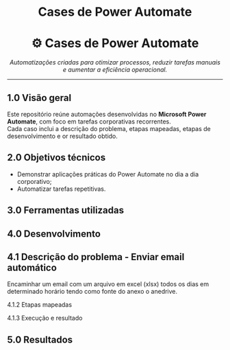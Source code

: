 <h1 align="center">Cases de Power Automate <br /> </h1>

<h1 align="center">⚙️ Cases de Power Automate</h1>
<p align="center">
  <em>Automatizações criadas para otimizar processos, reduzir tarefas manuais e aumentar a eficiência operacional.</em>
</p>

---
## **1.0 Visão geral**
Este repositório reúne automações desenvolvidas no **Microsoft Power Automate**, com foco em tarefas corporativas recorrentes.  
Cada caso inclui a descrição do problema, etapas mapeadas, etapas de desenvolvimento e or resultado obtido.

## **2.0 Objetivos técnicos**

- Demonstrar aplicações práticas do Power Automate no dia a dia corporativo;  
- Automatizar tarefas repetitivas.
  
## **3.0 Ferramentas utilizadas**

## **4.0 Desenvolvimento**

## 4.1 Descrição do problema - Enviar email automático

Encaminhar um email com um arquivo em excel (xlsx) todos os dias em determinado horário tendo como fonte do anexo o anedrive. 

4.1.2 Etapas mapeadas

4.1.3 Execução e resultado

## **5.0 Resultados**

